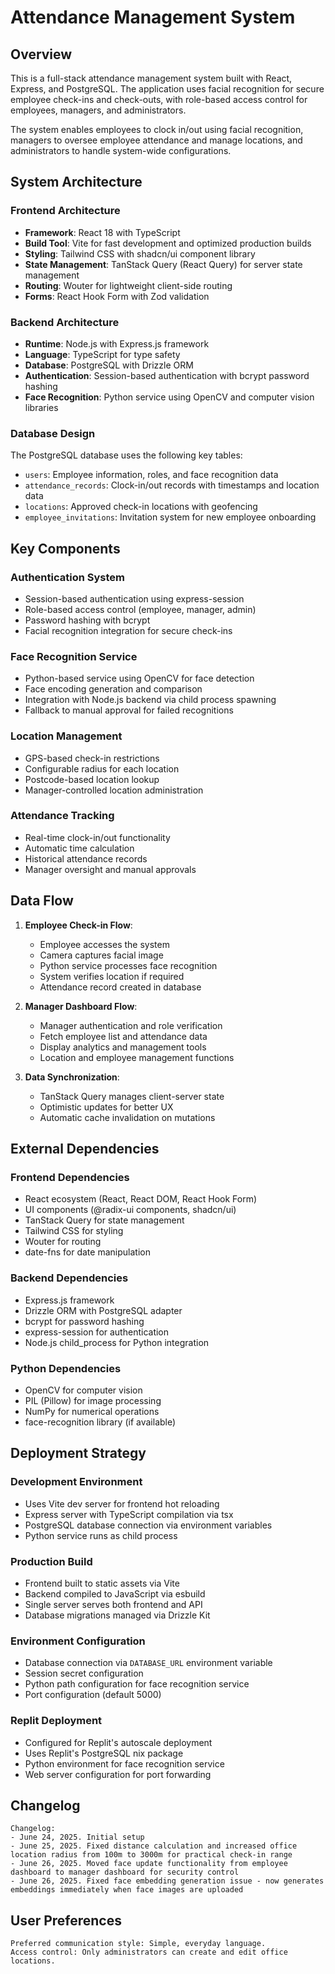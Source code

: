 # Attendance Management System

## Overview

This is a full-stack attendance management system built with React, Express, and PostgreSQL. The application uses facial recognition for secure employee check-ins and check-outs, with role-based access control for employees, managers, and administrators.

The system enables employees to clock in/out using facial recognition, managers to oversee employee attendance and manage locations, and administrators to handle system-wide configurations.

## System Architecture

### Frontend Architecture
- **Framework**: React 18 with TypeScript
- **Build Tool**: Vite for fast development and optimized production builds
- **Styling**: Tailwind CSS with shadcn/ui component library
- **State Management**: TanStack Query (React Query) for server state management
- **Routing**: Wouter for lightweight client-side routing
- **Forms**: React Hook Form with Zod validation

### Backend Architecture
- **Runtime**: Node.js with Express.js framework
- **Language**: TypeScript for type safety
- **Database**: PostgreSQL with Drizzle ORM
- **Authentication**: Session-based authentication with bcrypt password hashing
- **Face Recognition**: Python service using OpenCV and computer vision libraries

### Database Design
The PostgreSQL database uses the following key tables:
- `users`: Employee information, roles, and face recognition data
- `attendance_records`: Clock-in/out records with timestamps and location data
- `locations`: Approved check-in locations with geofencing
- `employee_invitations`: Invitation system for new employee onboarding

## Key Components

### Authentication System
- Session-based authentication using express-session
- Role-based access control (employee, manager, admin)
- Password hashing with bcrypt
- Facial recognition integration for secure check-ins

### Face Recognition Service
- Python-based service using OpenCV for face detection
- Face encoding generation and comparison
- Integration with Node.js backend via child process spawning
- Fallback to manual approval for failed recognitions

### Location Management
- GPS-based check-in restrictions
- Configurable radius for each location
- Postcode-based location lookup
- Manager-controlled location administration

### Attendance Tracking
- Real-time clock-in/out functionality
- Automatic time calculation
- Historical attendance records
- Manager oversight and manual approvals

## Data Flow

1. **Employee Check-in Flow**:
   - Employee accesses the system
   - Camera captures facial image
   - Python service processes face recognition
   - System verifies location if required
   - Attendance record created in database

2. **Manager Dashboard Flow**:
   - Manager authentication and role verification
   - Fetch employee list and attendance data
   - Display analytics and management tools
   - Location and employee management functions

3. **Data Synchronization**:
   - TanStack Query manages client-server state
   - Optimistic updates for better UX
   - Automatic cache invalidation on mutations

## External Dependencies

### Frontend Dependencies
- React ecosystem (React, React DOM, React Hook Form)
- UI components (@radix-ui components, shadcn/ui)
- TanStack Query for state management
- Tailwind CSS for styling
- Wouter for routing
- date-fns for date manipulation

### Backend Dependencies
- Express.js framework
- Drizzle ORM with PostgreSQL adapter
- bcrypt for password hashing
- express-session for authentication
- Node.js child_process for Python integration

### Python Dependencies
- OpenCV for computer vision
- PIL (Pillow) for image processing
- NumPy for numerical operations
- face-recognition library (if available)

## Deployment Strategy

### Development Environment
- Uses Vite dev server for frontend hot reloading
- Express server with TypeScript compilation via tsx
- PostgreSQL database connection via environment variables
- Python service runs as child process

### Production Build
- Frontend built to static assets via Vite
- Backend compiled to JavaScript via esbuild
- Single server serves both frontend and API
- Database migrations managed via Drizzle Kit

### Environment Configuration
- Database connection via `DATABASE_URL` environment variable
- Session secret configuration
- Python path configuration for face recognition service
- Port configuration (default 5000)

### Replit Deployment
- Configured for Replit's autoscale deployment
- Uses Replit's PostgreSQL nix package
- Python environment for face recognition service
- Web server configuration for port forwarding

## Changelog

```
Changelog:
- June 24, 2025. Initial setup
- June 25, 2025. Fixed distance calculation and increased office location radius from 100m to 3000m for practical check-in range
- June 26, 2025. Moved face update functionality from employee dashboard to manager dashboard for security control
- June 26, 2025. Fixed face embedding generation issue - now generates embeddings immediately when face images are uploaded
```

## User Preferences

```
Preferred communication style: Simple, everyday language.
Access control: Only administrators can create and edit office locations.
```